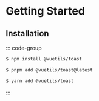 # Getting Started

## Installation

::: code-group

```sh [npm]
$ npm install @vuetils/toast
```

```sh [pnpm]
$ pnpm add @vuetils/toast@latest
```

```sh [yarn]
$ yarn add @vuetils/toast
```

:::
